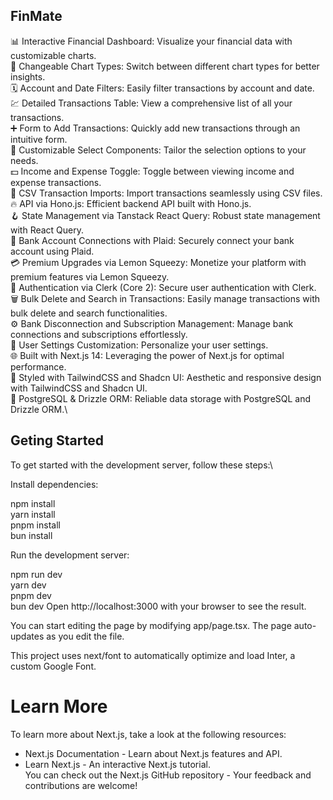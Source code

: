## FinMate
📊 Interactive Financial Dashboard: Visualize your financial data with customizable charts.\
🔁 Changeable Chart Types: Switch between different chart types for better insights.\
🗓 Account and Date Filters: Easily filter transactions by account and date.\
💹 Detailed Transactions Table: View a comprehensive list of all your transactions.\
➕ Form to Add Transactions: Quickly add new transactions through an intuitive form.\
🧩 Customizable Select Components: Tailor the selection options to your needs.\
💵 Income and Expense Toggle: Toggle between viewing income and expense transactions.\
🔄 CSV Transaction Imports: Import transactions seamlessly using CSV files.\
🔥 API via Hono.js: Efficient backend API built with Hono.js.\
🪝 State Management via Tanstack React Query: Robust state management with React Query.\
🔗 Bank Account Connections with Plaid: Securely connect your bank account using Plaid.\
💳 Premium Upgrades via Lemon Squeezy: Monetize your platform with premium features via Lemon Squeezy.\
🔐 Authentication via Clerk (Core 2): Secure user authentication with Clerk.\
🗑 Bulk Delete and Search in Transactions: Easily manage transactions with bulk delete and search functionalities.\
⚙️ Bank Disconnection and Subscription Management: Manage bank connections and subscriptions effortlessly.\
👤 User Settings Customization: Personalize your user settings.\
🌐 Built with Next.js 14: Leveraging the power of Next.js for optimal performance.\
🎨 Styled with TailwindCSS and Shadcn UI: Aesthetic and responsive design with TailwindCSS and Shadcn UI.\
💾 PostgreSQL & Drizzle ORM: Reliable data storage with PostgreSQL and Drizzle ORM.\

## Geting Started

To get started with the development server, follow these steps:\

Install dependencies:

npm install \
yarn install\
pnpm install \
bun install 

Run the development server:

npm run dev \
yarn dev \
pnpm dev \
bun dev 
Open http://localhost:3000 with your browser to see the result. 

You can start editing the page by modifying app/page.tsx. The page auto-updates as you edit the file.

This project uses next/font to automatically optimize and load Inter, a custom Google Font.

# Learn More

To learn more about Next.js, take a look at the following resources:
* Next.js Documentation - Learn about Next.js features and API.
* Learn Next.js - An interactive Next.js tutorial.\
You can check out the Next.js GitHub repository - Your feedback and contributions are welcome!
